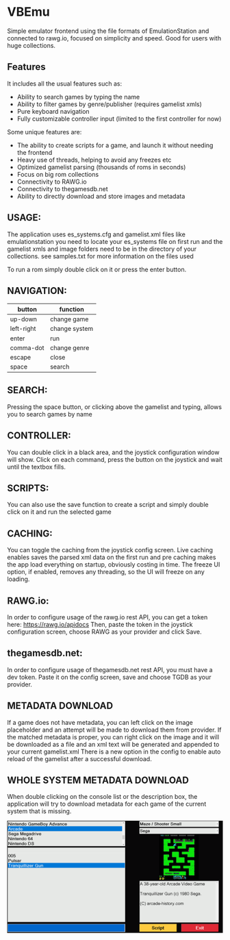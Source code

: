 # VBEmu
Simple emulator frontend using the file formats of EmulationStation and connected to rawg.io, focused on simplicity and speed.
Good for users with huge collections.

## Features

It includes all the usual features such as:

* Ability to search games by typing the name
* Ability to filter games by genre/publisher (requires gamelist xmls)
* Pure keyboard navigation
* Fully customizable controller input (limited to the first controller for now)

Some unique features are:

* The ability to create scripts for a game, and launch it without needing the frontend
* Heavy use of threads, helping to avoid any freezes etc
* Optimized gamelist parsing (thousands of roms in seconds)
* Focus on big rom collections
* Connectivity to RAWG.io
* Connectivity to thegamesdb.net
* Ability to directly download and store images and metadata

## USAGE:

The application uses es_systems.cfg and gamelist.xml files like emulationstation
you need to locate your es_systems file on first run and the gamelist xmls and image folders need to be in the directory of your collections.
see samples.txt for more information on the files used

To run a rom simply double click on it or press the enter button.

## NAVIGATION:

|button|function|
| --- | --- |
|up-down|change game|
|left-right|change system|
|enter|run|
|comma-dot|change genre|
|escape|close|
|space|search|

## SEARCH:

Pressing the space button, or clicking above the gamelist and typing, allows you to search 
games by name

## CONTROLLER:

You can double click in a black area, and the joystick configuration window will show. 
Click on each command, press the button on the joystick and wait until the textbox fills.

## SCRIPTS:

You can also use the save function to create a script and simply double click on it and run the selected game

## CACHING:

You can toggle the caching from the joystick config screen. Live caching enables saves the parsed xml data 
on the first run and pre caching makes the app load everything on startup, obviously costing in time.
The freeze UI option, if enabled, removes any threading, so the UI will freeze on any loading.

## RAWG.io:

In order to configure usage of the rawg.io rest API, you can get a token here:
https://rawg.io/apidocs
Then, paste the token in the joystick configuration screen, choose RAWG as your provider and click Save.

## thegamesdb.net:

In order to configure usage of thegamesdb.net rest API, you must have a dev token.
Paste it on the config screen, save and choose TGDB as your provider.

## METADATA DOWNLOAD

If a game does not have metadata, you can left click on the image placeholder and an attempt will be made
to download them from provider.
If the matched metadata is proper, you can right click on the image and it will be downloaded 
as a file and an xml text will be generated and appended to your current gamelist.xml
There is a new option in the config to enable auto reload of the gamelist after a successful download.

## WHOLE SYSTEM METADATA DOWNLOAD

When double clicking on the console list or the description box, the application will try
to download metadata for each game of the current system that is missing.

![Screenshot](/screenshot.png)